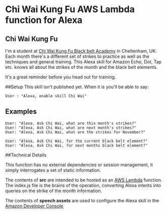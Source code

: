 # Chi Wai Kung Fu AWS Lambda function for Alexa

## Chi Wai Kung Fu
I'm a student at [Chi Wai Kung Fu Black belt Academy](http://chiwai.co.uk/) in Cheltenham, UK. Each month there's a different set of strikes to practice as well as the techniques and general training. This Alexa skill for Amazon Echo, Dot, Tap etc. knows all about the strikes of the month and the black belt elements.

It's a great reminder before you head out for training.

##Setup
This skill isn't published yet. When it is you'll be able to say:

    User : "Alexa, enable skill Chi Wai"

## Examples
    User: "Alexa, Ask Chi Wai, what are this month's strikes?"
    User: "Alexa, Ask Chi Wai, what are next month's strikes?"
    User: "Alexa, Ask Chi Wai, what are the strikes for November?"
    
    User: "Alexa, Ask Chi Wai, for the current black belt element?"
    User: "Alexa, Ask Chi Wai, for next months black belt element?"

##Technical Details
 
This function has no external dependencies or session management, it simply interrogates a set of static information.

The contents of **src** are intended to be hosted as an [AWS Lambda](http://aws.amazon.com/lambda) function. The index.js file is the brains of the operation, converting Alexa intents into queries on the strike of the month information.

The contents of **speech assets** are used to configure the Alexa skill in the [Amazon Developer Console](https://developer.amazon.com/edw/home.html)



